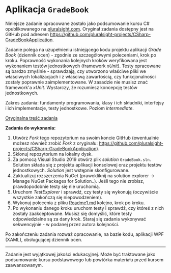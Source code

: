 # Aplikacja `GradeBook`

Niniejsze zadanie opracowane zostało jako podsumowanie kursu C# opublikowanego na [pluralsight.com](http://www.pluralsight.com). Oryginał zadania dostępny jest na GitHub pod adresem <https://github.com/pluralsight-projects/CSharp-GradeBookApplication>.

Zadanie polega na uzupełnieniu istniejącego kodu projektu aplikacji _Grade Book_ (dziennik ocen) - zgodnie ze szczegółowymi poleceniami, krok po kroku. Poprawność wykonania kolejnych kroków weryfikowana jest wykonaniem testów jednostkowych (framework _xUnit_). Testy opracowane są bardzo zmyślnie - sprawdzają, czy utworzono właściwe pliki we właściwych lokalizacjach i z właściwą zawartością, czy funkcjonalności zostały poprawnie zaimplementowane. W zasadzie nie musisz znać framework'a _xUnit_. Wystarczy, że rozumiesz koncepcję testów jednostkowych.

Zakres zadania: fundamenty programowania, klasy i ich składniki, interfejsy i ich implementacje, testy jednostkowe. Poziom _intermediate_.

[Oryginalna treść zadania](README1.MD)

**Zadania do wykonania:**

1. Utwórz _Fork_ tego repozytorium na swoim koncie GitHub (ewentualnie możesz również zrobić _Fork_ z oryginału: <https://github.com/pluralsight-projects/CSharp-GradeBookApplication>).
2. Sklonuj repozytorium na lokalny dysk.
3. Za pomocą Visual Studio 2019 otwórz plik _solution_ `GradeBook.sln`. Solution składa się z projektu aplikacji konsolowej oraz projektu testów jednostkowych. _Solution_ jest wstępnie skonfigurowane.
4. Zaktualizuj rozszerzenia NuGet (prawokliknij na solution explorer → Manage NuGet Packages for Solution..). Jeśli tego nie zrobisz, prawdopodobnie testy się nie uruchomią.
5. Uruchom _TestExplorer_ i sprawdź, czy testy się wykonują (oczywiście wszystkie zakończą się niepowodzeniem).
6. Wykonuj polecenia z pliku [Readme1.md](README1.MD) kolejno, krok po kroku.
7. Po wykonaniu danego kroku uruchom testy i sprawdź, czy któreś z nich zostały zaakceptowane. Musisz się domyślić, które testy odpowiedzialne są za dany krok. Staraj się zadania wykonywać sekwencyjnie - w podanej przez autora kolejności.

Po zakończeniu zadania rozważ opracowanie, na bazie kodu, aplikacji WPF (XAML), obsługującej dziennik ocen.

---

Zadanie jest wyjątkowej jakości edukacyjnej. Może być traktowane jako podsumowanie kursu podstawowego lub powtórka materiału przed kursem zaawansowanym.
